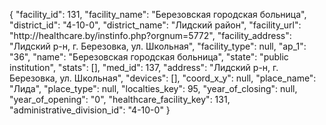 {
    "facility_id": 131,
    "facility_name": "Березовская городская больница",
    "district_id": "4-10-0",
    "district_name": "Лидский район",
    "facility_url": "http:\/\/healthcare.by\/instinfo.php?orgnum=5772",
    "facility_address": "Лидский р-н, г. Березовка, ул. Школьная",
    "facility_type": null,
    "ap_1": "36",
    "name": "Березовская городская больница",
    "state": "public institution",
    "stats": [],
    "med_id": 137,
    "address": "Лидский р-н, г. Березовка, ул. Школьная",
    "devices": [],
    "coord_x_y": null,
    "place_name": "Лида",
    "place_type": null,
    "localties_key": 95,
    "year_of_closing": null,
    "year_of_opening": "0",
    "healthcare_facility_key": 131,
    "administrative_division_id": "4-10-0"
}